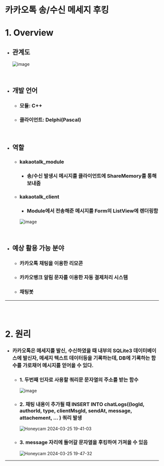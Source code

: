 # 카카오톡 송/수신 메세지 후킹

# 1. Overview

- ## 관계도
    ![image](https://github.com/kks00/kakaotalk_msg_hook/assets/68108664/b70d0739-f212-4fc5-a59c-8d82565d9be2)

<br>

- ## 개발 언어
    - ### 모듈: C++
    - ### 클라이언트: Delphi(Pascal)

<br>

- ## 역할
    - ### kakaotalk_module
        - ### 송/수신 발생시 메시지를 클라이언트에 ShareMemory를 통해 보내줌

    - ### kakaotalk_client
        - ### Module에서 전송해준 메시지를 Form의 ListView에 렌더링함
        ![image](https://github.com/kks00/kakaotalk_msg_hook/assets/68108664/78a7adcb-edba-48db-aac9-e9416f22a77b)

<br>

- ## 예상 활용 가능 분야
    - ### 카카오톡 채팅을 이용한 리모콘
    - ### 카카오뱅크 알림 문자를 이용한 자동 결제처리 시스템
    - ### 채팅봇

---
<br><br>

# 2. 원리

- ### 카카오톡은 메세지를 발신, 수신하였을 때 내부의 SQLite3 데이터베이스에 발신자, 메세지 텍스트 데이터등을 기록하는데, DB에 기록하는 함수를 가로채어 메시지를 얻어올 수 있다.


    - ### 1. 두번째 인자로 사용할 쿼리문 문자열의 주소를 받는 함수
        ![image](https://github.com/kks00/kakaotalk_msg_hook/assets/68108664/6ea57e48-8211-408a-8169-854f8eea7942)

    - ### 2. 채팅 내용이 추가될 때 INSERT INTO chatLogs((logId, authorId, type, clientMsgId, sendAt, message, attachement, ... ) 쿼리 발생 
        ![Honeycam 2024-03-25 19-41-03](https://github.com/kks00/kakaotalk_msg_hook/assets/68108664/fe40ed59-651e-4670-b43b-120ed675631b)

    - ### 3. message 자리에 들어갈 문자열을 후킹하여 가져올 수 있음
        ![Honeycam 2024-03-25 19-47-32](https://github.com/kks00/kakaotalk_msg_hook/assets/68108664/9556bcee-e0c4-4f35-86ea-1e3a1cbbbda1)


---
<br><br>